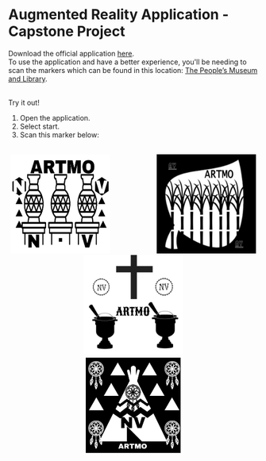 # Augmented Reality Application - Capstone Project
Download the official application [here](https://mega.nz/file/WAlQmQwY#Ty53fU_YCjvDOssAuVjBywjVaheSgYK6zH4DfBDBjTI).
<br />
To use the application and have a better experience, you'll be needing to scan the markers which can be found in this location: [The People’s Museum and Library](https://goo.gl/maps/pTbCK2G5zQGGQJWV9).
<br />
<br />

Try it out!
<br />
1. Open the application.
2. Select start.
3. Scan this marker below:
<br />
<div align="center">
<img width="200px" height="200px" src="https://raw.githubusercontent.com/Jaydal/ArtmoCapstone2018/master/Web/Published/_Markers/300.jpg" alt="Marker 300" title="Marker 300">
 &nbsp;&nbsp;&nbsp;&nbsp;&nbsp;&nbsp;&nbsp;&nbsp;&nbsp;&nbsp;&nbsp;&nbsp;&nbsp;&nbsp;&nbsp;&nbsp;&nbsp;&nbsp;&nbsp;&nbsp;&nbsp;&nbsp;
<img  width="200px" height="200px" src="https://raw.githubusercontent.com/Jaydal/ArtmoCapstone2018/master/Web/Published/_Markers/200.jpg" alt="Marker 200" title="Marker 200">
&nbsp;&nbsp;&nbsp;&nbsp;&nbsp;&nbsp;&nbsp;&nbsp;&nbsp;&nbsp;&nbsp;&nbsp;&nbsp;&nbsp;&nbsp;&nbsp;&nbsp;&nbsp;&nbsp;&nbsp;&nbsp;&nbsp;
 <img  width="200px" height="200px" src="https://raw.githubusercontent.com/Jaydal/ArtmoCapstone2018/master/Web/Published/_Markers/216.jpg" alt="Marker 216" title="Marker 216">
 &nbsp;&nbsp;&nbsp;&nbsp;&nbsp;&nbsp;&nbsp;&nbsp;&nbsp;&nbsp;&nbsp;&nbsp;&nbsp;&nbsp;&nbsp;&nbsp;&nbsp;&nbsp;&nbsp;&nbsp;&nbsp;&nbsp;
 <br>
 <img  width="200px" height="200px" src="https://raw.githubusercontent.com/Jaydal/ArtmoCapstone2018/master/Web/Published/_Markers/291.jpg" alt="Marker 291" title="Marker 291">
 </div>
